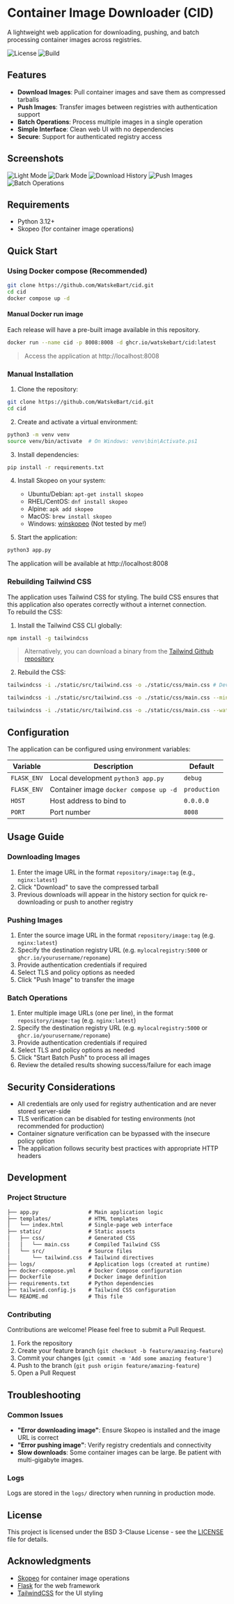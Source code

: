 # Container Image Downloader (CID)

A lightweight web application for downloading, pushing, and batch processing container images across registries.

![License](https://img.shields.io/badge/license-BSD--3--Clause-blue)
![Build](https://github.com/WatskeBart/cid/actions/workflows/main.yml/badge.svg)

## Features

- **Download Images**: Pull container images and save them as compressed tarballs
- **Push Images**: Transfer images between registries with authentication support  
- **Batch Operations**: Process multiple images in a single operation
- **Simple Interface**: Clean web UI with no dependencies
- **Secure**: Support for authenticated registry access

## Screenshots

![Light Mode](screenshots/cid_light.png)
![Dark Mode](screenshots/cid_dark.png)
![Download History](screenshots/cid_download_history.png)
![Push Images](screenshots/cid_image_push.png)
![Batch Operations](screenshots/cid_batch_push.png)

## Requirements

- Python 3.12+
- Skopeo (for container image operations)

## Quick Start

### Using Docker compose (Recommended)

```bash
git clone https://github.com/WatskeBart/cid.git
cd cid
docker compose up -d
```

#### Manual Docker run image

Each release will have a pre-built image available in this repository.

```bash
docker run --name cid -p 8008:8008 -d ghcr.io/watskebart/cid:latest
```

>Access the application at http://localhost:8008

### Manual Installation

1. Clone the repository:

```bash
git clone https://github.com/WatskeBart/cid.git
cd cid
```

2. Create and activate a virtual environment:

```bash
python3 -m venv venv
source venv/bin/activate  # On Windows: venv\bin\Activate.ps1
```

3. Install dependencies:

```bash
pip install -r requirements.txt
```

4. Install Skopeo on your system:

   - Ubuntu/Debian: `apt-get install skopeo`
   - RHEL/CentOS: `dnf install skopeo`
   - Alpine: `apk add skopeo`
   - MacOS: `brew install skopeo`
   - Windows: [winskopeo](https://github.com/passcod/winskopeo) (Not tested by me!)

5. Start the application:

```bash
python3 app.py
```

The application will be available at http://localhost:8008

### Rebuilding Tailwind CSS

The application uses Tailwind CSS for styling. The build CSS ensures that this application also operates correctly without a internet connection.\
To rebuild the CSS:

1. Install the Tailwind CSS CLI globally:

```bash
npm install -g tailwindcss
```

>Alternatively, you can download a binary from the [Tailwind Github repository](https://github.com/tailwindlabs/tailwindcss/releases)

2. Rebuild the CSS:

```bash
tailwindcss -i ./static/src/tailwind.css -o ./static/css/main.css # Development builds

tailwindcss -i ./static/src/tailwind.css -o ./static/css/main.css --minify # Production builds

tailwindcss -i ./static/src/tailwind.css -o ./static/css/main.css --watch # Development build with auto-reload on changes
```

## Configuration

The application can be configured using environment variables:

| Variable | Description | Default |
|----------|-------------|---------|
| `FLASK_ENV` | Local development `python3 app.py` | `debug` |
| `FLASK_ENV` | Container image `docker compose up -d` | `production` |
| `HOST` | Host address to bind to | `0.0.0.0` |
| `PORT` | Port number | `8008` |

## Usage Guide

### Downloading Images

1. Enter the image URL in the format `repository/image:tag` (e.g., `nginx:latest`)
2. Click "Download" to save the compressed tarball
3. Previous downloads will appear in the history section for quick re-downloading or push to another registry

### Pushing Images

1. Enter the source image URL in the format `repository/image:tag` (e.g. `nginx:latest`)
2. Specify the destination registry URL (e.g. `mylocalregistry:5000` or `ghcr.io/yourusername/reponame`)
3. Provide authentication credentials if required
4. Select TLS and policy options as needed
5. Click "Push Image" to transfer the image

### Batch Operations

1. Enter multiple image URLs (one per line), in the format `repository/image:tag` (e.g. `nginx:latest`)
2. Specify the destination registry URL (e.g. `mylocalregistry:5000` or `ghcr.io/yourusername/reponame`)
3. Provide authentication credentials if required
4. Select TLS and policy options as needed
5. Click "Start Batch Push" to process all images
6. Review the detailed results showing success/failure for each image

## Security Considerations

- All credentials are only used for registry authentication and are never stored server-side
- TLS verification can be disabled for testing environments (not recommended for production)
- Container signature verification can be bypassed with the insecure policy option
- The application follows security best practices with appropriate HTTP headers

## Development

### Project Structure

```markdown
├── app.py                # Main application logic
├── templates/            # HTML templates
│   └── index.html        # Single-page web interface
├── static/               # Static assets
│   ├── css/              # Generated CSS
│   │   └── main.css      # Compiled Tailwind CSS
│   └── src/              # Source files
│       └── tailwind.css  # Tailwind directives
├── logs/                 # Application logs (created at runtime)
├── docker-compose.yml    # Docker Compose configuration
├── Dockerfile            # Docker image definition
├── requirements.txt      # Python dependencies
├── tailwind.config.js    # Tailwind CSS configuration
└── README.md             # This file
```

### Contributing

Contributions are welcome! Please feel free to submit a Pull Request.

1. Fork the repository
2. Create your feature branch (`git checkout -b feature/amazing-feature`)
3. Commit your changes (`git commit -m 'Add some amazing feature'`)
4. Push to the branch (`git push origin feature/amazing-feature`)
5. Open a Pull Request

## Troubleshooting

### Common Issues

- **"Error downloading image"**: Ensure Skopeo is installed and the image URL is correct
- **"Error pushing image"**: Verify registry credentials and connectivity
- **Slow downloads**: Some container images can be large. Be patient with multi-gigabyte images.

### Logs

Logs are stored in the `logs/` directory when running in production mode.

## License

This project is licensed under the BSD 3-Clause License - see the [LICENSE](LICENSE) file for details.

## Acknowledgments

- [Skopeo](https://github.com/containers/skopeo) for container image operations
- [Flask](https://flask.palletsprojects.com/) for the web framework
- [TailwindCSS](https://tailwindcss.com/) for the UI styling
